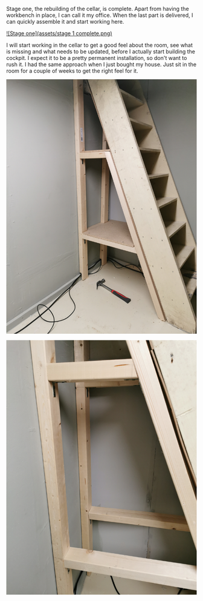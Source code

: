 Stage one, the rebuilding of the cellar, is complete. Apart from having the workbench in place, I can call it my office. When the last part is delivered, I can quickly assemble it and start working here.

[![Stage one](assets/stage 1 complete.png)](https://www.youtube.com/watch?v=CDT8AkGbS2M)

I will start working in the cellar to get a good feel about the room, see what is missing and what needs to be updated, before I actually start building the cockpit. I expect it to be a pretty permanent installation, so don't want to rush it. I had the same approach when I just bought my house. Just sit in the room for a couple of weeks to get the right feel for it.

![Closet](assets/closet1.jpg)

![Closet](assets/closet2.jpg)
